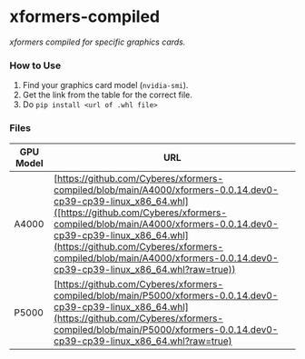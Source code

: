 # xformers-compiled
_xformers compiled for specific graphics cards._

### How to Use
1. Find your graphics card model (`nvidia-smi`).
2. Get the link from the table for the correct file.
3. Do `pip install <url of .whl file>`

### Files
|GPU Model|URL|
|-|-|
|A4000|[https://github.com/Cyberes/xformers-compiled/blob/main/A4000/xformers-0.0.14.dev0-cp39-cp39-linux_x86_64.whl]([https://github.com/Cyberes/xformers-compiled/blob/main/A4000/xformers-0.0.14.dev0-cp39-cp39-linux_x86_64.whl](https://github.com/Cyberes/xformers-compiled/blob/main/A4000/xformers-0.0.14.dev0-cp39-cp39-linux_x86_64.whl?raw=true))|
|P5000|[https://github.com/Cyberes/xformers-compiled/blob/main/P5000/xformers-0.0.14.dev0-cp39-cp39-linux_x86_64.whl](https://github.com/Cyberes/xformers-compiled/blob/main/P5000/xformers-0.0.14.dev0-cp39-cp39-linux_x86_64.whl?raw=true)|
